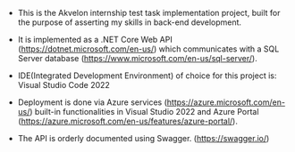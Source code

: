 -  This is the Akvelon internship test task implementation project, built for the purpose
   of asserting my skills in back-end development. 


-  It is implemented as a .NET Core Web API (https://dotnet.microsoft.com/en-us/) which 
   communicates with a SQL Server database (https://www.microsoft.com/en-us/sql-server/).


-  IDE(Integrated Development Environment) of choice for this project is: Visual Studio Code 2022


-  Deployment is done via Azure services (https://azure.microsoft.com/en-us/) built-in functionalities 
   in Visual Studio 2022 and Azure Portal (https://azure.microsoft.com/en-us/features/azure-portal/).


-  The API is orderly documented using Swagger. (https://swagger.io/)


